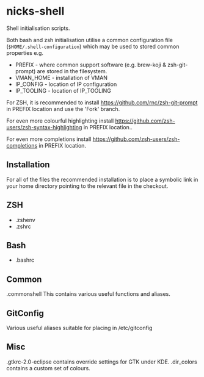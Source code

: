 nicks-shell
===========

Shell initialisation scripts.

Both bash and zsh initialisation utilise a common configuration file (```$HOME/.shell-configuration```) which may be used to stored common properties e.g.
* PREFIX - where common support software (e.g. brew-koji & zsh-git-prompt) are stored in the filesystem.
* VMAN_HOME - installation of VMAN
* IP_CONFIG - location of IP configuration
* IP_TOOLING - location of IP_TOOLING

For ZSH, it is recommended to install https://github.com/rnc/zsh-git-prompt in PREFIX location and use the 'Fork' branch.

For even more colourful highlighting install https://github.com/zsh-users/zsh-syntax-highlighting in PREFIX location..

For even more completions install https://github.com/zsh-users/zsh-completions in PREFIX location.

Installation
------------
For all of the files the recommended installation is to place a symbolic link in your home directory pointing to the relevant file in the checkout.

ZSH
---
* .zshenv
* .zshrc

Bash
----
* .bashrc

Common
------
.commonshell
This contains various useful functions and aliases.

GitConfig
---------
Various useful aliases suitable for placing in /etc/gitconfig

Misc
----
.gtkrc-2.0-eclipse contains override settings for GTK under KDE.
.dir_colors contains a custom set of colours.
